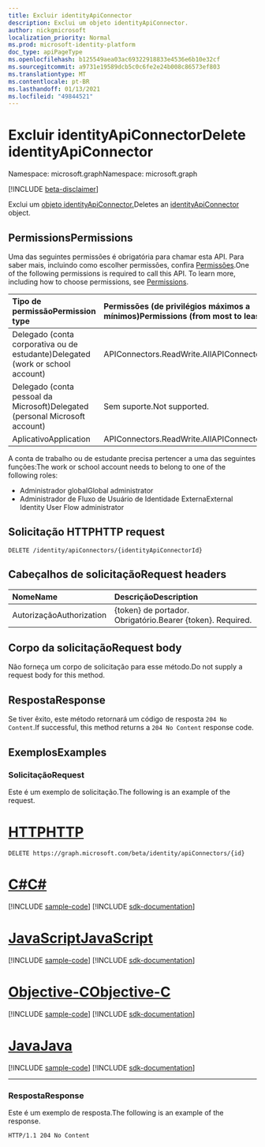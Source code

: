 ```yaml
---
title: Excluir identityApiConnector
description: Exclui um objeto identityApiConnector.
author: nickgmicrosoft
localization_priority: Normal
ms.prod: microsoft-identity-platform
doc_type: apiPageType
ms.openlocfilehash: b125549aea03ac69322918833e4536e6b10e32cf
ms.sourcegitcommit: a9731e19589dcb5c0c6fe2e24b008c86573ef803
ms.translationtype: MT
ms.contentlocale: pt-BR
ms.lasthandoff: 01/13/2021
ms.locfileid: "49844521"
---
```

# <a name="delete-identityapiconnector"></a><span data-ttu-id="2b29f-103">Excluir identityApiConnector</span><span class="sxs-lookup"><span data-stu-id="2b29f-103">Delete identityApiConnector</span></span>

<span data-ttu-id="2b29f-104">Namespace: microsoft.graph</span><span class="sxs-lookup"><span data-stu-id="2b29f-104">Namespace: microsoft.graph</span></span>

[!INCLUDE [beta-disclaimer](../../includes/beta-disclaimer.md)]

<span data-ttu-id="2b29f-105">Exclui um [objeto identityApiConnector.](../resources/identityapiconnector.md)</span><span class="sxs-lookup"><span data-stu-id="2b29f-105">Deletes an [identityApiConnector](../resources/identityapiconnector.md) object.</span></span>

## <a name="permissions"></a><span data-ttu-id="2b29f-106">Permissions</span><span class="sxs-lookup"><span data-stu-id="2b29f-106">Permissions</span></span>

<span data-ttu-id="2b29f-p101">Uma das seguintes permissões é obrigatória para chamar esta API. Para saber mais, incluindo como escolher permissões, confira [Permissões](/graph/permissions-reference).</span><span class="sxs-lookup"><span data-stu-id="2b29f-p101">One of the following permissions is required to call this API. To learn more, including how to choose permissions, see [Permissions](/graph/permissions-reference).</span></span>

| <span data-ttu-id="2b29f-109">Tipo de permissão</span><span class="sxs-lookup"><span data-stu-id="2b29f-109">Permission type</span></span>                        | <span data-ttu-id="2b29f-110">Permissões (de privilégios máximos a mínimos)</span><span class="sxs-lookup"><span data-stu-id="2b29f-110">Permissions (from most to least privileged)</span></span> |
| :------------------------------------- | :------------------------------------------ |
| <span data-ttu-id="2b29f-111">Delegado (conta corporativa ou de estudante)</span><span class="sxs-lookup"><span data-stu-id="2b29f-111">Delegated (work or school account)</span></span>     | <span data-ttu-id="2b29f-112">APIConnectors.ReadWrite.All</span><span class="sxs-lookup"><span data-stu-id="2b29f-112">APIConnectors.ReadWrite.All</span></span> |
| <span data-ttu-id="2b29f-113">Delegado (conta pessoal da Microsoft)</span><span class="sxs-lookup"><span data-stu-id="2b29f-113">Delegated (personal Microsoft account)</span></span> | <span data-ttu-id="2b29f-114">Sem suporte.</span><span class="sxs-lookup"><span data-stu-id="2b29f-114">Not supported.</span></span>  |
| <span data-ttu-id="2b29f-115">Aplicativo</span><span class="sxs-lookup"><span data-stu-id="2b29f-115">Application</span></span>                            | <span data-ttu-id="2b29f-116">APIConnectors.ReadWrite.All</span><span class="sxs-lookup"><span data-stu-id="2b29f-116">APIConnectors.ReadWrite.All</span></span> |

<span data-ttu-id="2b29f-117">A conta de trabalho ou de estudante precisa pertencer a uma das seguintes funções:</span><span class="sxs-lookup"><span data-stu-id="2b29f-117">The work or school account needs to belong to one of the following roles:</span></span>

* <span data-ttu-id="2b29f-118">Administrador global</span><span class="sxs-lookup"><span data-stu-id="2b29f-118">Global administrator</span></span>
* <span data-ttu-id="2b29f-119">Administrador de Fluxo de Usuário de Identidade Externa</span><span class="sxs-lookup"><span data-stu-id="2b29f-119">External Identity User Flow administrator</span></span>

## <a name="http-request"></a><span data-ttu-id="2b29f-120">Solicitação HTTP</span><span class="sxs-lookup"><span data-stu-id="2b29f-120">HTTP request</span></span>

<!-- {
  "blockType": "ignored"
}
-->
``` http
DELETE /identity/apiConnectors/{identityApiConnectorId}
```

## <a name="request-headers"></a><span data-ttu-id="2b29f-121">Cabeçalhos de solicitação</span><span class="sxs-lookup"><span data-stu-id="2b29f-121">Request headers</span></span>
|<span data-ttu-id="2b29f-122">Nome</span><span class="sxs-lookup"><span data-stu-id="2b29f-122">Name</span></span>|<span data-ttu-id="2b29f-123">Descrição</span><span class="sxs-lookup"><span data-stu-id="2b29f-123">Description</span></span>|
|:---|:---|
|<span data-ttu-id="2b29f-124">Autorização</span><span class="sxs-lookup"><span data-stu-id="2b29f-124">Authorization</span></span>|<span data-ttu-id="2b29f-p102">{token} de portador. Obrigatório.</span><span class="sxs-lookup"><span data-stu-id="2b29f-p102">Bearer {token}. Required.</span></span>|

## <a name="request-body"></a><span data-ttu-id="2b29f-127">Corpo da solicitação</span><span class="sxs-lookup"><span data-stu-id="2b29f-127">Request body</span></span>
<span data-ttu-id="2b29f-128">Não forneça um corpo de solicitação para esse método.</span><span class="sxs-lookup"><span data-stu-id="2b29f-128">Do not supply a request body for this method.</span></span>

## <a name="response"></a><span data-ttu-id="2b29f-129">Resposta</span><span class="sxs-lookup"><span data-stu-id="2b29f-129">Response</span></span>

<span data-ttu-id="2b29f-130">Se tiver êxito, este método retornará um código de resposta `204 No Content`.</span><span class="sxs-lookup"><span data-stu-id="2b29f-130">If successful, this method returns a `204 No Content` response code.</span></span>

## <a name="examples"></a><span data-ttu-id="2b29f-131">Exemplos</span><span class="sxs-lookup"><span data-stu-id="2b29f-131">Examples</span></span>

### <a name="request"></a><span data-ttu-id="2b29f-132">Solicitação</span><span class="sxs-lookup"><span data-stu-id="2b29f-132">Request</span></span>

<span data-ttu-id="2b29f-133">Este é um exemplo de solicitação.</span><span class="sxs-lookup"><span data-stu-id="2b29f-133">The following is an example of the request.</span></span>


# <a name="http"></a>[<span data-ttu-id="2b29f-134">HTTP</span><span class="sxs-lookup"><span data-stu-id="2b29f-134">HTTP</span></span>](#tab/http)
<!-- {
  "blockType": "request",
  "name": "delete_identityapiconnector"
}
-->

``` http
DELETE https://graph.microsoft.com/beta/identity/apiConnectors/{id}
```
# <a name="c"></a>[<span data-ttu-id="2b29f-135">C#</span><span class="sxs-lookup"><span data-stu-id="2b29f-135">C#</span></span>](#tab/csharp)
[!INCLUDE [sample-code](../includes/snippets/csharp/delete-identityapiconnector-csharp-snippets.md)]
[!INCLUDE [sdk-documentation](../includes/snippets/snippets-sdk-documentation-link.md)]

# <a name="javascript"></a>[<span data-ttu-id="2b29f-136">JavaScript</span><span class="sxs-lookup"><span data-stu-id="2b29f-136">JavaScript</span></span>](#tab/javascript)
[!INCLUDE [sample-code](../includes/snippets/javascript/delete-identityapiconnector-javascript-snippets.md)]
[!INCLUDE [sdk-documentation](../includes/snippets/snippets-sdk-documentation-link.md)]

# <a name="objective-c"></a>[<span data-ttu-id="2b29f-137">Objective-C</span><span class="sxs-lookup"><span data-stu-id="2b29f-137">Objective-C</span></span>](#tab/objc)
[!INCLUDE [sample-code](../includes/snippets/objc/delete-identityapiconnector-objc-snippets.md)]
[!INCLUDE [sdk-documentation](../includes/snippets/snippets-sdk-documentation-link.md)]

# <a name="java"></a>[<span data-ttu-id="2b29f-138">Java</span><span class="sxs-lookup"><span data-stu-id="2b29f-138">Java</span></span>](#tab/java)
[!INCLUDE [sample-code](../includes/snippets/java/delete-identityapiconnector-java-snippets.md)]
[!INCLUDE [sdk-documentation](../includes/snippets/snippets-sdk-documentation-link.md)]

---


### <a name="response"></a><span data-ttu-id="2b29f-139">Resposta</span><span class="sxs-lookup"><span data-stu-id="2b29f-139">Response</span></span>

<span data-ttu-id="2b29f-140">Este é um exemplo de resposta.</span><span class="sxs-lookup"><span data-stu-id="2b29f-140">The following is an example of the response.</span></span>

<!-- {
  "blockType": "response",
}
-->

``` http
HTTP/1.1 204 No Content
```
